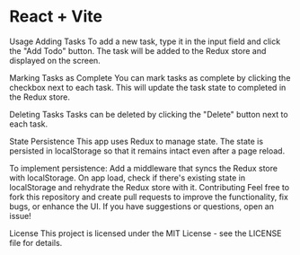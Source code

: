 # React + Vite


Usage
Adding Tasks
To add a new task, type it in the input field and click the "Add Todo" button. The task will be added to the Redux store and displayed on the screen.

Marking Tasks as Complete
You can mark tasks as complete by clicking the checkbox next to each task. This will update the task state to completed in the Redux store.

Deleting Tasks
Tasks can be deleted by clicking the "Delete" button next to each task.

State Persistence
This app uses Redux to manage state. The state is persisted in localStorage so that it remains intact even after a page reload.

To implement persistence:
Add a middleware that syncs the Redux store with localStorage.
On app load, check if there's existing state in localStorage and rehydrate the Redux store with it.
Contributing
Feel free to fork this repository and create pull requests to improve the functionality, fix bugs, or enhance the UI. If you have suggestions or questions, open an issue!

License
This project is licensed under the MIT License - see the LICENSE file for details.
